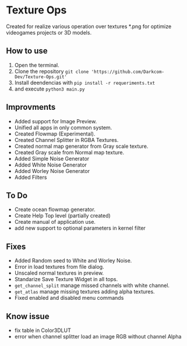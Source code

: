 # Texture Ops

Created for realize various operation over textures *.png for optimize videogames projects or 3D models.

## How to use

1. Open the terminal.
2. Clone the repository `git clone 'https://github.com/Darkcom-Dev/Texture-Ops.git'` 
3. Install deendencias with `pip install -r requeriments.txt`
4. and execute `python3 main.py`

## Improvments

- Added support for Image Preview.
- Unified all apps in only common system.
- Created Flowmap (Experimental).
- Created Channel Splitter in RGBA Textures.
- Created normal map generator from Gray scale texture.
- Created Gray scale from Normal map texture.
- Added Simple Noise Generator
- Added White Noise Generator
- Added Worley Noise Generator
- Added Filters

## To Do

- Create ocean flowmap generator.
- Create Help Top level (partially created)
- Create manual of application use.
- add new support to optional parameters in kernel filter

## Fixes

- Added Random seed to White and Worley Noise.
- Error in load textures from file dialog.
- Unscaled normal textures in preview.
- Standarize Save Texture Widget in all tops.
- `get_channel_split` manage missed channels with white channel.
- `get_atlas` manage missing textures adding alpha textures.
- Fixed enabled and disabled menu commands

## Know issue

- fix table in Color3DLUT
- error when channel splitter load an image RGB without channel Alpha